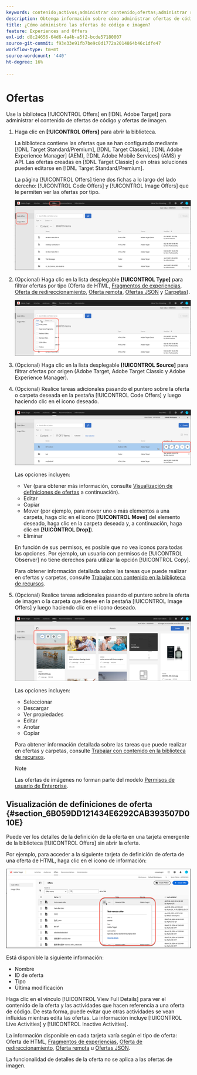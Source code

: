 ```yaml
---
keywords: contenido;activos;administrar contenido;ofertas;administrar recursos;activar modo de selección;modo de selección
description: Obtenga información sobre cómo administrar ofertas de código e imagen mediante la biblioteca Ofertas en Adobe Target.
title: ¿Cómo administro las ofertas de código e imagen?
feature: Experiences and Offers
exl-id: d8c24656-64d6-4a4b-a5f2-bcde57180007
source-git-commit: f93e33e91fb7be9c0d1772a2014864b46c1dfe47
workflow-type: tm+mt
source-wordcount: '440'
ht-degree: 16%

---
```


# Ofertas

Use la biblioteca [!UICONTROL Offers] en [!DNL Adobe Target] para administrar el contenido de ofertas de código y ofertas de imagen.

1. Haga clic en **[!UICONTROL Offers]** para abrir la biblioteca.

   La biblioteca contiene las ofertas que se han configurado mediante [!DNL Target Standard/Premium], [!DNL Target Classic], [!DNL Adobe Experience Manager] (AEM), [!DNL Adobe Mobile Services] (AMS) y API. Las ofertas creadas en [!DNL Target Classic] o en otras soluciones pueden editarse en [!DNL Target Standard/Premium].

   La página [!UICONTROL Offers] tiene dos fichas a lo largo del lado derecho: [!UICONTROL Code Offers] y [!UICONTROL Image Offers] que le permiten ver las ofertas por tipo.

   ![Página de ofertas que muestra las fichas Ofertas de código y Ofertas de imagen](/help/main/c-experiences/c-manage-content/assets/offers-page.png)

1. (Opcional) Haga clic en la lista desplegable **[!UICONTROL Type]** para filtrar ofertas por tipo (Oferta de HTML, [Fragmentos de experiencias](/help/main/c-experiences/c-manage-content/aem-experience-fragments.md), [Oferta de redireccionamiento](/help/main/c-experiences/c-manage-content/offer-redirect.md), [Oferta remota](/help/main/c-experiences/c-manage-content/about-remote-offers.md), [Ofertas JSON](/help/main/c-experiences/c-manage-content/create-json-offer.md) y [Carpetas](/help/main/c-experiences/c-manage-content/create-content-folder.md)).

   ![imagen offer_filter](assets/offers_filter.png)

1. (Opcional) Haga clic en la lista desplegable **[!UICONTROL Source]** para filtrar ofertas por origen (Adobe Target, Adobe Target Classic y Adobe Experience Manager).

1. (Opcional) Realice tareas adicionales pasando el puntero sobre la oferta o carpeta deseada en la pestaña [!UICONTROL Code Offers] y luego haciendo clic en el icono deseado.

   ![Opciones de ofertas de código](assets/offer-picker-large.png)

   Las opciones incluyen:

   * Ver (para obtener más información, consulte [Visualización de definiciones de ofertas](#section_6B059DD121434E6292CAB393507D010E) a continuación).
   * Editar  
   * Copiar  
   * Mover (por ejemplo, para mover uno o más elementos a una carpeta, haga clic en el icono **[!UICONTROL Move]** del elemento deseado, haga clic en la carpeta deseada y, a continuación, haga clic en **[!UICONTROL Drop]**).
   * Eliminar

   En función de sus permisos, es posible que no vea iconos para todas las opciones. Por ejemplo, un usuario con permisos de [!UICONTROL Observer] no tiene derechos para utilizar la opción [!UICONTROL Copy].

   Para obtener información detallada sobre las tareas que puede realizar en ofertas y carpetas, consulte [Trabajar con contenido en la biblioteca de recursos](/help/main/c-experiences/c-manage-content/assets-working.md).

1. (Opcional) Realice tareas adicionales pasando el puntero sobre la oferta de imagen o la carpeta que desee en la pestaña [!UICONTROL Image Offers] y luego haciendo clic en el icono deseado.

   ![Opciones de ofertas de imágenes](/help/main/c-experiences/c-manage-content/assets/image-offers-icons.png)

   Las opciones incluyen:

   * Seleccionar
   * Descargar  
   * Ver propiedades
   * Editar  
   * Anotar
   * Copiar  

   Para obtener información detallada sobre las tareas que puede realizar en ofertas y carpetas, consulte [Trabajar con contenido en la biblioteca de recursos](/help/main/c-experiences/c-manage-content/assets-working.md).

   >[!NOTE]
   >
   >Las ofertas de imágenes no forman parte del modelo [Permisos de usuario de Enterprise](/help/main/administrating-target/c-user-management/property-channel/property-channel.md).


## Visualización de definiciones de oferta {#section_6B059DD121434E6292CAB393507D010E}

Puede ver los detalles de la definición de la oferta en una tarjeta emergente de la biblioteca [!UICONTROL Offers] sin abrir la oferta.

Por ejemplo, para acceder a la siguiente tarjeta de definición de oferta de una oferta de HTML, haga clic en el icono de información:

![imagen offer-card-html](assets/offer-card-html-new.png)

Está disponible la siguiente información:

* Nombre
* ID de oferta
* Tipo
* Última modificación

Haga clic en el vínculo [!UICONTROL View Full Details] para ver el contenido de la oferta y las actividades que hacen referencia a una oferta de código. De esta forma, puede evitar que otras actividades se vean influidas mientras edita las ofertas. La información incluye [!UICONTROL Live Activities] y [!UICONTROL Inactive Activities].

La información disponible en cada tarjeta varía según el tipo de oferta: Oferta de HTML, [Fragmentos de experiencias](/help/main/c-experiences/c-manage-content/aem-experience-fragments.md), [Oferta de redireccionamiento](/help/main/c-experiences/c-manage-content/offer-redirect.md), [Oferta remota](/help/main/c-experiences/c-manage-content/about-remote-offers.md) u [Ofertas JSON](/help/main/c-experiences/c-manage-content/create-json-offer.md).

La funcionalidad de detalles de la oferta no se aplica a las ofertas de imagen.

<!--

## Training video: The Content Repository ![Overview badge](/help/main/assets/overview.png)

This video includes information about managing offers.

* Connection between the [Experience Cloud Asset Library](https://experienceleague.adobe.com/docs/core-services/interface/assets/creative-cloud.html) and the Target Content Library 
* Custom HTML Offers 
* Custom HTML Offer in the [!UICONTROL Visual Experience Composer]

>[!VIDEO](https://video.tv.adobe.com/v/17387)

-->
